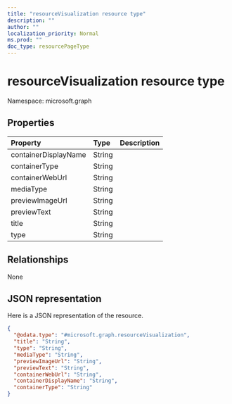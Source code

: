 ```yaml
---
title: "resourceVisualization resource type"
description: ""
author: ""
localization_priority: Normal
ms.prod: ""
doc_type: resourcePageType
---
```


# resourceVisualization resource type


Namespace: microsoft.graph



## Properties
|Property|Type|Description|
|:---|:---|:---|
|containerDisplayName|String||
|containerType|String||
|containerWebUrl|String||
|mediaType|String||
|previewImageUrl|String||
|previewText|String||
|title|String||
|type|String||

## Relationships
None

## JSON representation
Here is a JSON representation of the resource.
<!-- {
  "blockType": "resource",
  "@odata.type": "microsoft.graph.resourceVisualization"
}
-->
``` json
{
  "@odata.type": "#microsoft.graph.resourceVisualization",
  "title": "String",
  "type": "String",
  "mediaType": "String",
  "previewImageUrl": "String",
  "previewText": "String",
  "containerWebUrl": "String",
  "containerDisplayName": "String",
  "containerType": "String"
}
```

